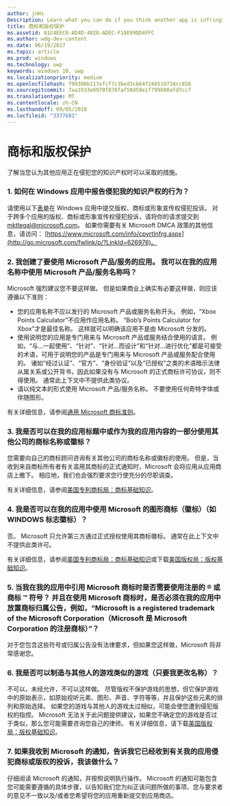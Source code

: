 ```yaml
---
author: jnHs
Description: Learn what you can do if you think another app is infringing on your intellectual property rights.
title: 商标和版权保护
ms.assetid: 61C4EEC0-AD4D-4828-ADEC-F18E99DD4FFC
ms.author: wdg-dev-content
ms.date: 06/19/2017
ms.topic: article
ms.prod: windows
ms.technology: uwp
keywords: windows 10, uwp
ms.localizationpriority: medium
ms.openlocfilehash: f99396b117efcf7c3bed3cb64f24b519734cc858
ms.sourcegitcommit: 7aa1933e6970f878faf50d59e1f799b90afd7cc7
ms.translationtype: MT
ms.contentlocale: zh-CN
ms.lasthandoff: 09/05/2018
ms.locfileid: "3377681"
---
```

# <a name="trademark-and-copyright-protection"></a>商标和版权保护


了解当您认为其他应用正在侵犯您的知识产权时可以采取的措施。

### <a name="1-how-may-i-report-an-infringement-of-my-intellectual-property-rights-within-a-windows-app"></a>1. 如何在 Windows 应用中报告侵犯我的知识产权的行为？


请使用以下[表单](http://go.microsoft.com/fwlink/p/?LinkId=273879)在 Windows 应用中提交版权、商标或形象宣传权侵犯投诉。 对于跨多个应用的版权、商标或形象宣传权侵犯投诉，请将你的请求提交到 mktlegal@microsoft.com。 如果你需要有关 Microsoft DMCA 政策的其他信息，请访问： [https://www.microsoft.com/info/cpyrtInfrg.aspx](http://go.microsoft.com/fwlink/p/?LinkId=626976)。

### <a name="2-i-created-my-app-to-work-with-a-microsoft-productservice-may-i-use-the-microsoft-productservice-name-in-the-name-of-my-app"></a>2. 我创建了要使用 Microsoft 产品/服务的应用。 我可以在我的应用名称中使用 Microsoft 产品/服务名称吗？


Microsoft 强烈建议您不要这样做。 但是如果商业上确实有必要这样做，则应该遵循以下准则：

-   您的应用名称不应以发行的 Microsoft 产品或服务名称开头。 例如，“Xbox Points Calculator”不应用作应用名称。 “Bob’s Points Calculator for Xbox”才是最佳名称。 这样就可以明确该应用不是由 Microsoft 分发的。
-   使用说明您的应用是专门用来与 Microsoft 产品或服务结合使用的语言。 例如，“与...一起使用”、“针对”、“针对...而设计”和“针对...进行优化”都是可接受的术语，可用于说明您的产品是专门用来与 Microsoft 产品或服务配合使用的。 诸如“经过认证”、“官方”、“身份验证”以及“已授权”之类的术语暗示法律从属关系或公开背书，因此如果没有与 Microsoft 的正式商标许可协议，则不得使用。 通常此上下文中不提供此类协议。
-   请以纯文本的形式使用 Microsoft 产品/服务名称。 不要使用任何奇特字体或伴随图形。

有关详细信息，请参阅[通用 Microsoft 商标准则](http://go.microsoft.com/fwlink/p/?LinkId=225434)。

### <a name="3-is-it-ok-if-i-use-the-trademarked-name-or-logo-of-another-company-in-the-title-of-my-app-or-as-part-of-the-content-of-my-app"></a>3. 我是否可以在我的应用标题中或作为我的应用内容的一部分使用其他公司的商标名称或徽标？


您需要向自己的商标顾问咨询有关其他公司的商标名称或徽标的使用。 但是，当收到来自商标所有者有关滥用其商标的正式通知时，Microsoft 会将应用从应用商店上撤下。 相应地，我们也会强烈要求您行使充分的尽职调查。

有关详细信息，请参阅[美国专利商标局：商标基础知识](http://go.microsoft.com/fwlink/p/?LinkId=225271)。

### <a name="4-may-i-use-microsofts-graphical-trademarks-logos-such-as-the-windows-flag-logo-in-my-app"></a>4. 我是否可以在我的应用中使用 Microsoft 的图形商标（徽标）（如 WINDOWS 标志徽标）？


否。 Microsoft 只允许第三方通过正式授权使用其商标徽标。 通常在此上下文中不提供此类许可。

有关详细信息，请参阅[美国专利商标局：商标基础知识](http://go.microsoft.com/fwlink/p/?LinkId=225271)或下载[美国版权局：版权基础知识](http://go.microsoft.com/fwlink/p/?LinkID=225273)。

### <a name="5-do-i-need-to-use-registered--or-trademark--symbols-when-i-refer-to-a-microsoft-trademark-in-my-app-and-must-i-when-using-a-microsoft-trademark-place-a-trademark-attribution-notice-in-my-app-for-example-microsoft-is-a-registered-trademark-of-the-microsoft-corporation"></a>5. 当我在我的应用中引用 Microsoft 商标时是否需要使用注册的 ® 或商标 ™ 符号？ 并且在使用 Microsoft 商标时，是否必须在我的应用中放置商标归属公告，例如，“Microsoft is a registered trademark of the Microsoft Corporation（Microsoft 是 Microsoft Corporation 的注册商标）”？


对于您包含这些符号或归属公告没有法律要求，但如果您这样做，Microsoft 将非常感谢您。

### <a name="6-is-it-ok-if-i-make-a-game-that-is-identical-to-someone-elses-game-as-long-as-i-change-the-name"></a>6. 我是否可以制造与其他人的游戏类似的游戏（只要我更改名称）？


不可以，未经允许，不可以这样做。 尽管版权不保护游戏的思想，但它保护游戏中的原始表示，如原始视听元素、图形、声音、字符等等，并且保护这些元素的排列和原始选择。 如果您的游戏与其他人的游戏太过相似，可能会使您遭到侵犯版权的指控。 Microsoft 无法关于此问题提供建议，如果您不确定您的游戏是否过于类似，那么您可能需要咨询您自己的律师。 有关详细信息，请下载[美国版权局：版权基础知识](http://go.microsoft.com/fwlink/p/?LinkID=225273)。

### <a name="7-what-should-i-do-if-i-get-a-notice-from-microsoft-telling-me-it-has-received-a-complaint-that-my-app-infringes-a-trademark-or-copyright"></a>7. 如果我收到 Microsoft 的通知，告诉我它已经收到有关我的应用侵犯商标或版权的投诉，我该做什么？


仔细阅读 Microsoft 的通知，并按照说明执行操作。 Microsoft 的通知可能包含您可能需要遵循的具体步骤，以告知我们您为纠正该问题所做的事项、您与要求者的意见不一致以及/或者您希望将您的应用重新提交到应用商店。

 

 




